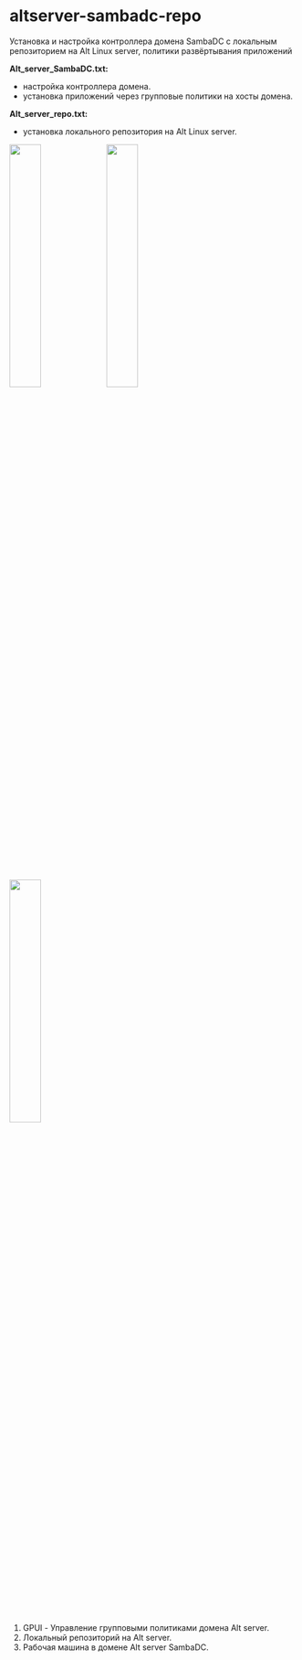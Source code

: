 # altserver-sambadc-repo
Установка и настройка контроллера домена SambaDC с локальным репозиторием на Alt Linux server, политики развёртывания приложений

**Alt_server_SambaDC.txt:**
- настройка контроллера домена.
- установка приложений через групповые политики на хосты домена.

**Alt_server_repo.txt:**
- установка локального репозитория на Alt Linux server.


<img src="https://github.com/cloaksocks/altserver-sambadc-repo/assets/157986562/f1ec6004-044f-48be-b1e4-d05043dce4be" width="33%"></img>
<img src="https://github.com/cloaksocks/altserver-sambadc-repo/assets/157986562/83c33ced-4d39-42fb-ab13-27fea582f1b6" width="33%"></img>
<img src="https://github.com/cloaksocks/altserver-sambadc-repo/assets/157986562/469b981a-f105-4377-b79f-c399dfce312f" width="33%"></img> 
1. GPUI - Управление групповыми политиками домена Alt server.
2. Локальный репозиторий на Alt server.
3. Рабочая машина в домене Alt server SambaDC.
